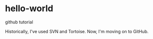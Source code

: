 # hello-world
github tutorial


Historically, I've used SVN and Tortoise.  Now, I'm moving on to GitHub.
